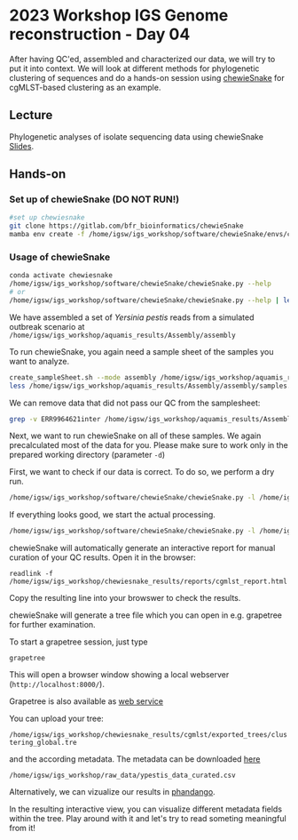 # 2023 Workshop IGS Genome reconstruction - Day 04

After having QC'ed, assembled and characterized our data, we will try to put it into context. We will look at different methods for phylogenetic clustering of sequences and do a hands-on session using [chewieSnake](https://gitlab.com/bfr_bioinformatics/chewiesnake) for cgMLST-based clustering as an example.

## Lecture 

Phylogenetic analyses of isolate sequencing data using chewieSnake [Slides](https://docs.google.com/presentation/d/1jrMbTRw470Nc_YrCLnZxZazdkoevCzvAofPe6B0iCfM/edit#slide=id.p1).

## Hands-on

### Set up of chewieSnake (DO NOT RUN!)
```bash
#set up chewiesnake
git clone https://gitlab.com/bfr_bioinformatics/chewieSnake
mamba env create -f /home/igsw/igs_workshop/software/chewieSnake/envs/chewiesnake.yaml
```

### Usage of chewieSnake

```bash
conda activate chewiesnake
/home/igsw/igs_workshop/software/chewieSnake/chewieSnake.py --help 
# or
/home/igsw/igs_workshop/software/chewieSnake/chewieSnake.py --help | less
```

We have assembled a set of *Yersinia pestis* reads from a simulated outbreak scenario at `/home/igsw/igs_workshop/aquamis_results/Assembly/assembly`

To run chewieSnake, you again need a sample sheet of the samples you want to analyze. 

```bash
create_sampleSheet.sh --mode assembly /home/igsw/igs_workshop/aquamis_results/Assembly/assembly
less /home/igsw/igs_workshop/aquamis_results/Assembly/assembly/samples.tsv
```

We can remove data that did not pass our QC from the samplesheet:

```bash
grep -v ERR9964621inter /home/igsw/igs_workshop/aquamis_results/Assembly/assembly/samples.tsv > /home/igsw/igs_workshop/aquamis_results/Assembly/assembly/samples_fixed.tsv
```

Next, we want to run chewieSnake on all of these samples. We again precalculated most of the data for you. Please make sure to work only in the prepared working directory (parameter `-d`)

First, we want to check if our data is correct. To do so, we perform a dry run.
```bash
/home/igsw/igs_workshop/software/chewieSnake/chewieSnake.py -l /home/igsw/igs_workshop/aquamis_results/Assembly/assembly/samples.tsv --scheme /home/igsw/igs_workshop/software/chewieSnake/ypestis --prodigal /home/igsw/igs_workshop/software/chewieSnake/ypestis_data/ypestis_ASM22297v1.trn -n -d /home/igsw/igs_workshop/chewiesnake_results/
```

If everything looks good, we start the actual processing.

```bash
/home/igsw/igs_workshop/software/chewieSnake/chewieSnake.py -l /home/igsw/igs_workshop/aquamis_results/Assembly/assembly/samples.tsv --scheme /home/igsw/igs_workshop/software/chewieSnake/ypestis --prodigal /home/igsw/igs_workshop/software/chewieSnake/ypestis_data/ypestis_ASM22297v1.trn -d /home/igsw/igs_workshop/chewiesnake_results/
```

chewieSnake will automatically generate an interactive report for manual curation of your QC results. Open it in the browser:

```
readlink -f /home/igsw/igs_workshop/chewiesnake_results/reports/cgmlst_report.html

```
Copy the resulting line into your browswer to check the results.

chewieSnake will generate a tree file which you can open in e.g. grapetree for further examination.

To start a grapetree session, just type 
```
grapetree
```
This will open a browser window showing a local webserver (`http://localhost:8000/`).

Grapetree is also available as [web service](https://achtman-lab.github.io/GrapeTree/MSTree_holder.html)

You can upload your tree:

`/home/igsw/igs_workshop/chewiesnake_results/cgmlst/exported_trees/clustering_global.tre` 

and the according metadata. The metadata can be downloaded [here](ypestis_data_curated.csv)

`/home/igsw/igs_workshop/raw_data/ypestis_data_curated.csv`

Alternatively, we can vizualize our results in [phandango](jameshadfield.github.io/phandango/).

In the resulting interactive view, you can visualize different metadata fields within the tree. Play around with it and let's try to read someting meaningful from it!
